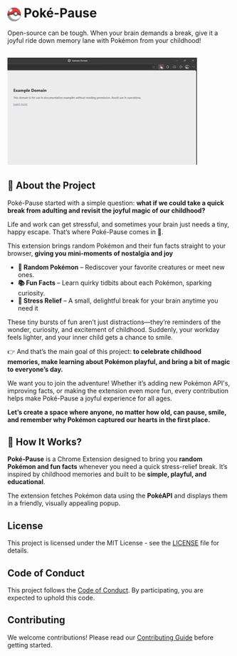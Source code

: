 <h1>
  <img src="./assets/icon.png" alt="Poké-Pause Icon" width="30" height="30" style="vertical-align: middle;" />
  Poké-Pause
</h1>

Open-source can be tough. When your brain demands a break, give it a joyful ride down memory lane with Pokémon from your childhood!  

![Demo GIF](./assets/demo-gif.gif)
---

## 🚀 About the Project  

Poké-Pause started with a simple question: **what if we could take a quick break from adulting and revisit the joyful magic of our childhood?**  

Life and work can get stressful, and sometimes your brain just needs a tiny, happy escape. That’s where Poké-Pause comes in 🎉.

This extension brings random Pokémon and their fun facts straight to your browser, **giving you mini-moments of nostalgia and joy**  

- **🧩 Random Pokémon** – Rediscover your favorite creatures or meet new ones.
- **📚 Fun Facts** – Learn quirky tidbits about each Pokémon, sparking curiosity.
- **🌈 Stress Relief** – A small, delightful break for your brain anytime you need it  

These tiny bursts of fun aren’t just distractions—they’re reminders of the wonder, curiosity, and excitement of childhood. Suddenly, your workday feels lighter, and your inner child gets a chance to smile.

👉 And that’s the main goal of this project: **to celebrate childhood memories, make learning about Pokémon playful, and bring a bit of magic to everyone’s day.**  


We want you to join the adventure! Whether it’s adding new Pokémon API's, improving facts, or making the extension even more fun, every contribution helps make Poké-Pause a joyful experience for all ages.

**Let’s create a space where anyone, no matter how old, can pause, smile, and remember why Pokémon captured our hearts in the first place.**

## 🤔 How It Works?

**Poké-Pause** is a Chrome Extension designed to bring you **random Pokémon and fun facts** whenever you need a quick stress-relief break. It’s inspired by childhood memories and built to be **simple, playful, and educational**.  

The extension fetches Pokémon data using the **PokéAPI** and displays them in a friendly, visually appealing popup.  


## License
This project is licensed under the MIT License - see the [LICENSE](./LICENSE.md) file for details.


## Code of Conduct
This project follows the [Code of Conduct](./CODE_OF_CONDUCT.md). By participating, you are expected to uphold this code.

## Contributing
We welcome contributions! Please read our [Contributing Guide](./CONTRIBUTING.md) before getting started.
